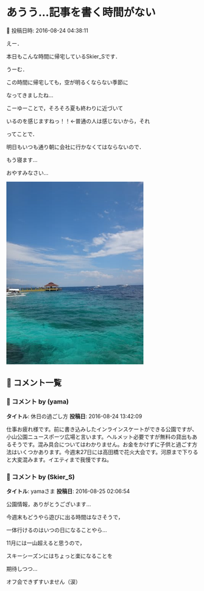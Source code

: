 # あうう…記事を書く時間がない

📅 投稿日時: 2016-08-24 04:38:11

えー．


本日もこんな時間に帰宅しているSkier_Sです．





うーむ．


この時間に帰宅しても，空が明るくならない季節に


なってきましたね…


こーゆーことで，そろそろ夏も終わりに近づいて


いるのを感じますねっ！！←普通の人は感じないから，それ





ってことで．


明日もいつも通り朝に会社に行かなくてはならないので．


もう寝ます…


おやすみなさい…







![084d99890a15e36af5769790b9d74b20.jpg](images/084d99890a15e36af5769790b9d74b20.jpg)

## 💬 コメント一覧

### 💬 コメント by (yama)
**タイトル**: 休日の過ごし方
**投稿日**: 2016-08-24 13:42:09

仕事お疲れ様です。前に書き込みしたインラインスケートができる公園ですが、小山公園ニュースポーツ広場と言います。ヘルメット必要ですが無料の貸出もあるそうです。混み具合についてはわかりません。お金をかけずに子供と過ごす方法はいくつかあります。今週末27日には高田橋で花火大会です。河原まで下りると大変混みます。イエティまで我慢ですね。

### 💬 コメント by (Skier_S)
**タイトル**: yamaさま
**投稿日**: 2016-08-25 02:06:54

公園情報，ありがとうございます…

今週末もどうやら遊びに出る時間はなさそうで，

一体行けるのはいつの日になることやら…

11月には一山超えると思うので，

スキーシーズンにはちょっと楽になることを

期待しつつ…



オフ会できずすいません（涙）

